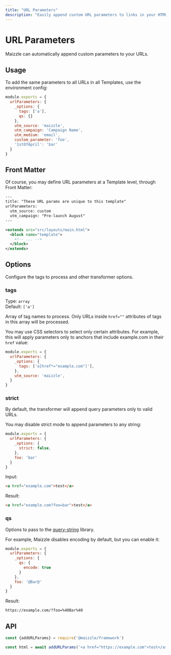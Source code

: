 ```yaml
---
title: "URL Parameters"
description: "Easily append custom URL parameters to links in your HTML email template"
---
```


# URL Parameters

Maizzle can automatically append custom parameters to your URLs.

## Usage

To add the same parameters to all URLs in all Templates, use the environment config:

<code-sample title="config.js">

  ```js
  module.exports = {
    urlParameters: {
      _options: {
        tags: ['a'],
        qs: {}
      },
      utm_source: 'maizzle',
      utm_campaign: 'Campaign Name',
      utm_medium: 'email',
      custom_parameter: 'foo',
      '1stOfApril': 'bar'
    }
  }
  ```

</code-sample>

## Front Matter

Of course, you may define URL parameters at a Template level, through Front Matter:

<code-sample title="src/templates/example.html">

  ```xml
  ---
  title: "These URL params are unique to this template"
  urlParameters:
    utm_source: custom
    utm_campaign: "Pre-launch August"
  ---

  <extends src="src/layouts/main.html">
    <block name="template">
      <!-- ... -->
    </block>
  </extends>
  ```

</code-sample>

## Options

Configure the tags to process and other transformer options.

### tags

Type: `array`
<br>
Default: `['a']`

Array of tag names to process. Only URLs inside `href=""` attributes of tags in this array will be processed.

You may use CSS selectors to select only certain attributes. For example, this will apply parameters only to anchors that include example.com in their `href` value:

<code-sample title="config.js">

  ```js
  module.exports = {
    urlParameters: {
      _options: {
        tags: ['a[href*="example.com"]'],
      },
      utm_source: 'maizzle',
    }
  }
  ```

</code-sample>

### strict

By default, the transformer will append query parameters only to valid URLs.

You may disable strict mode to append parameters to any string:

<code-sample title="config.js">

  ```js
  module.exports = {
    urlParameters: {
      _options: {
        strict: false,
      },
      foo: 'bar'
    }
  }
  ```

</code-sample>

Input:

```html
<a href="example.com">test</a>
```

Result:

```html
<a href="example.com?foo=bar">test</a>
```

### qs

Options to pass to the [query-string](https://github.com/sindresorhus/query-string#stringifyobject-options) library.

For example, Maizzle disables encoding by default, but you can enable it:

<code-sample title="config.js">

  ```js
  module.exports = {
    urlParameters: {
      _options: {
        qs: {
          encode: true
        }
      },
      foo: '@Bar@'
    }
  }
  ```

</code-sample>

Result:

```xml
https://example.com/?foo=%40Bar%40
```

## API

<code-sample title="app.js">

  ```js
  const {addURLParams} = require('@maizzle/framework')

  const html = await addURLParams('<a href="https://example.com">test</a>', {utm_source: 'maizzle'})
  ```

</code-sample>
